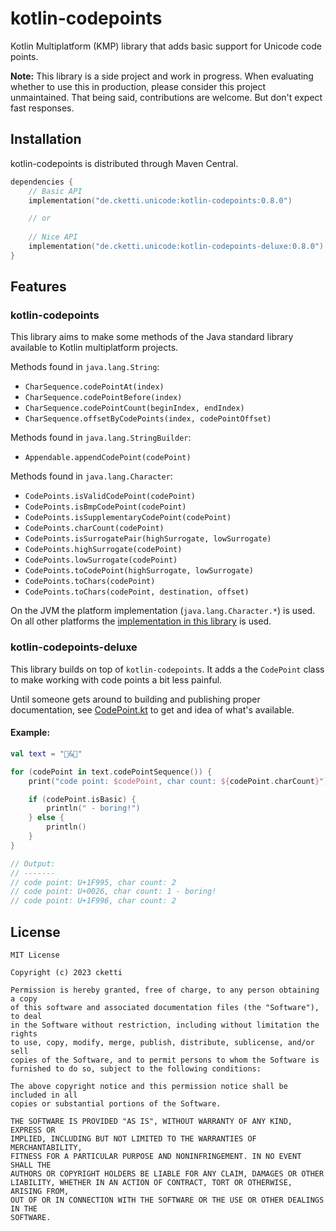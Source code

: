 # kotlin-codepoints

Kotlin Multiplatform (KMP) library that adds basic support for Unicode code points. 

**Note:** This library is a side project and work in progress. When evaluating whether to use this in production, please
consider this project unmaintained. That being said, contributions are welcome. But don't expect fast responses.

## Installation
kotlin-codepoints is distributed through Maven Central.

```kotlin
dependencies {
    // Basic API
    implementation("de.cketti.unicode:kotlin-codepoints:0.8.0")

    // or
    
    // Nice API
    implementation("de.cketti.unicode:kotlin-codepoints-deluxe:0.8.0")
}
```

## Features

### kotlin-codepoints

This library aims to make some methods of the Java standard library available to Kotlin multiplatform projects.

Methods found in `java.lang.String`:
* `CharSequence.codePointAt(index)`
* `CharSequence.codePointBefore(index)`
* `CharSequence.codePointCount(beginIndex, endIndex)`
* `CharSequence.offsetByCodePoints(index, codePointOffset)`

Methods found in `java.lang.StringBuilder`:
* `Appendable.appendCodePoint(codePoint)`

Methods found in `java.lang.Character`: 
* `CodePoints.isValidCodePoint(codePoint)`
* `CodePoints.isBmpCodePoint(codePoint)`
* `CodePoints.isSupplementaryCodePoint(codePoint)`
* `CodePoints.charCount(codePoint)`
* `CodePoints.isSurrogatePair(highSurrogate, lowSurrogate)`
* `CodePoints.highSurrogate(codePoint)`
* `CodePoints.lowSurrogate(codePoint)`
* `CodePoints.toCodePoint(highSurrogate, lowSurrogate)`
* `CodePoints.toChars(codePoint)`
* `CodePoints.toChars(codePoint, destination, offset)`

On the JVM the platform implementation (`java.lang.Character.*`) is used. On all other platforms the 
[implementation in this library](src/commonImplementation/kotlin) is used.

### kotlin-codepoints-deluxe

This library builds on top of `kotlin-codepoints`. It adds a the `CodePoint` class to make working with code points a 
bit less painful.

Until someone gets around to building and publishing proper documentation, 
see [CodePoint.kt](https://github.com/cketti/kotlin-codepoints/blob/main/kotlin-codepoints-deluxe/src/commonMain/kotlin/CodePoint.kt)
to get and idea of what's available.

#### Example:
```kotlin
val text = "🦕&🦖"

for (codePoint in text.codePointSequence()) {
    print("code point: $codePoint, char count: ${codePoint.charCount}")

    if (codePoint.isBasic) {
        println(" - boring!")
    } else {
        println()
    }
}

// Output:
// -------
// code point: U+1F995, char count: 2
// code point: U+0026, char count: 1 - boring!
// code point: U+1F996, char count: 2
```


## License

```text
MIT License

Copyright (c) 2023 cketti

Permission is hereby granted, free of charge, to any person obtaining a copy
of this software and associated documentation files (the "Software"), to deal
in the Software without restriction, including without limitation the rights
to use, copy, modify, merge, publish, distribute, sublicense, and/or sell
copies of the Software, and to permit persons to whom the Software is
furnished to do so, subject to the following conditions:

The above copyright notice and this permission notice shall be included in all
copies or substantial portions of the Software.

THE SOFTWARE IS PROVIDED "AS IS", WITHOUT WARRANTY OF ANY KIND, EXPRESS OR
IMPLIED, INCLUDING BUT NOT LIMITED TO THE WARRANTIES OF MERCHANTABILITY,
FITNESS FOR A PARTICULAR PURPOSE AND NONINFRINGEMENT. IN NO EVENT SHALL THE
AUTHORS OR COPYRIGHT HOLDERS BE LIABLE FOR ANY CLAIM, DAMAGES OR OTHER
LIABILITY, WHETHER IN AN ACTION OF CONTRACT, TORT OR OTHERWISE, ARISING FROM,
OUT OF OR IN CONNECTION WITH THE SOFTWARE OR THE USE OR OTHER DEALINGS IN THE
SOFTWARE.
```

